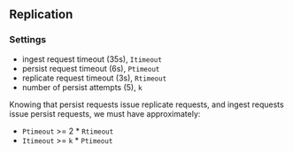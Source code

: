 ## Replication

### Settings

- ingest request timeout (35s), `Itimeout`
- persist request timeout (6s), `Ptimeout`
- replicate request timeout (3s), `Rtimeout`
- number of persist attempts (5), `k`

Knowing that persist requests issue replicate requests, and ingest requests issue persist requests, we must have approximately:
- `Ptimeout` >= 2 * `Rtimeout`
- `Itimeout` >= `k` * `Ptimeout`
